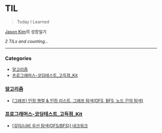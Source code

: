 # TIL
> Today I Learned

[Jason Kim][1]의 성장일기


_2 TILs and counting..._

---

### Categories

- [알고리즘](#알고리즘)
- [프로그래머스-코딩테스트_고득점_Kit](#프로그래머스-코딩테스트_고득점_Kit)

### [알고리즘](#알고리즘)
- [[그래프] 인접 행렬 & 인접 리스트, 그래프 탐색(DFS, BFS, 노드 간의 탐색)](알고리즘/그래프-인접_행렬_&_그래프.md)

### [프로그래머스-코딩테스트_고득점_Kit](#프로그래머스-코딩테스트_고득점_Kit)
- [[깊이/너비 우선 탐색(DFS/BFS)] 네크워크](프로그래머스-코딩테스트_고득점_Kit/네크워크.md)

[1]: https://github.com/turquoiseluv

